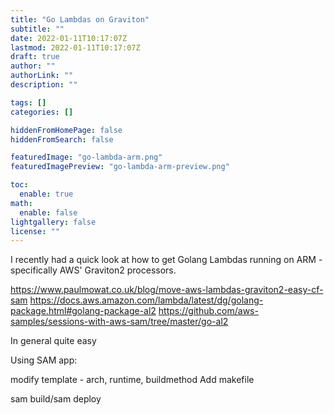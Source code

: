 ```yaml
---
title: "Go Lambdas on Graviton"
subtitle: ""
date: 2022-01-11T10:17:07Z
lastmod: 2022-01-11T10:17:07Z
draft: true
author: ""
authorLink: ""
description: ""

tags: []
categories: []

hiddenFromHomePage: false
hiddenFromSearch: false

featuredImage: "go-lambda-arm.png"
featuredImagePreview: "go-lambda-arm-preview.png"

toc:
  enable: true
math:
  enable: false
lightgallery: false
license: ""
---
```

I recently had a quick look at how to get Golang Lambdas running on ARM - specifically AWS' Graviton2 processors.
<!--more-->

https://www.paulmowat.co.uk/blog/move-aws-lambdas-graviton2-easy-cf-sam
https://docs.aws.amazon.com/lambda/latest/dg/golang-package.html#golang-package-al2
https://github.com/aws-samples/sessions-with-aws-sam/tree/master/go-al2

In general quite easy

Using SAM app:

modify template - arch, runtime, buildmethod
Add makefile

sam build/sam deploy
